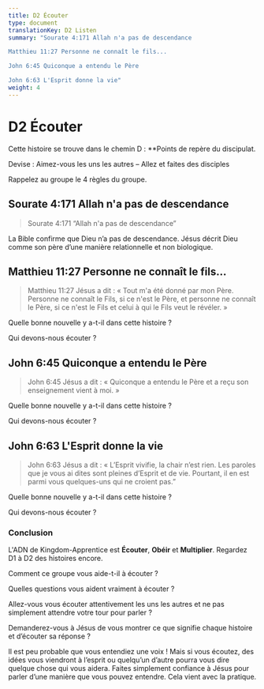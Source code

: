 ```yaml
---
title: D2 Écouter
type: document
translationKey: D2 Listen
summary: "Sourate 4:171 Allah n'a pas de descendance	

Matthieu 11:27 Personne ne connaît le fils...	

John 6:45 Quiconque a entendu le Père	

John 6:63 L'Esprit donne la vie"
weight: 4
---
```

# D2 Écouter

Cette histoire se trouve dans le chemin D : **Points de repère du discipulat.

Devise : Aimez-vous les uns les autres – Allez et faites des disciples

Rappelez au groupe le 4 règles du groupe.

## Sourate 4:171 Allah n'a pas de descendance

>   Sourate 4:171 “Allah n'a pas de descendance”

La Bible confirme que Dieu n’a pas de descendance. Jésus décrit Dieu comme son père d’une manière relationnelle et non biologique.

## Matthieu 11:27 Personne ne connaît le fils...

>   Matthieu 11:27 Jésus a dit : « Tout m'a été donné par mon Père. Personne ne connaît le Fils, si ce n'est le Père, et personne ne connaît le Père, si ce n'est le Fils et celui à qui le Fils veut le révéler. »

Quelle bonne nouvelle y a-t-il dans cette histoire ?

Qui devons-nous écouter ?

## John 6:45 Quiconque a entendu le Père

>   John 6:45 Jésus a dit : « Quiconque a entendu le Père et a reçu son enseignement vient à moi. »

Quelle bonne nouvelle y a-t-il dans cette histoire ?

Qui devons-nous écouter ?

## John 6:63 L'Esprit donne la vie

>   John 6:63 Jésus a dit : « L’Esprit vivifie, la chair n’est rien. Les paroles que je vous ai dites sont pleines d’Esprit et de vie. Pourtant, il en est parmi vous quelques-uns qui ne croient pas.”

Quelle bonne nouvelle y a-t-il dans cette histoire ?

Qui devons-nous écouter ?

### Conclusion

L'ADN de Kingdom-Apprentice est **Écouter**, **Obéir** et **Multiplier**. Regardez D1 à D2 des histoires encore.

Comment ce groupe vous aide-t-il à écouter ?

Quelles questions vous aident vraiment à écouter ?

Allez-vous vous écouter attentivement les uns les autres et ne pas simplement attendre votre tour pour parler ?

Demanderez-vous à Jésus de vous montrer ce que signifie chaque histoire et d’écouter sa réponse ?

Il est peu probable que vous entendiez une voix ! Mais si vous écoutez, des idées vous viendront à l’esprit ou quelqu’un d’autre pourra vous dire quelque chose qui vous aidera. Faites simplement confiance à Jésus pour parler d’une manière que vous pouvez entendre. Cela vient avec la pratique.

